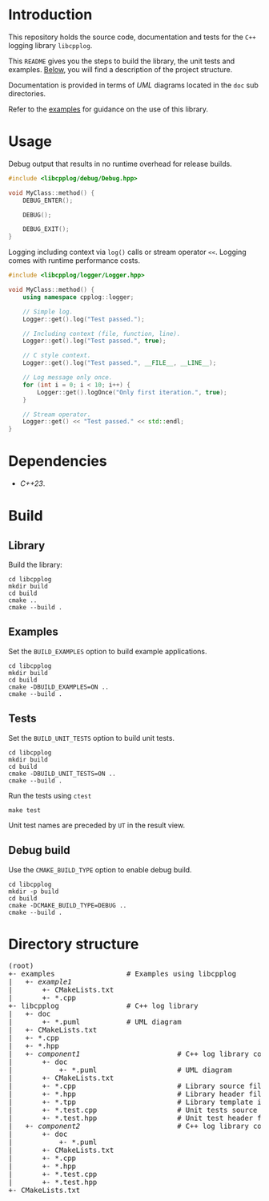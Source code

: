 # Introduction

This repository holds the source code, documentation and tests for the `C++` logging library `libcpplog`.

This `README` gives you the steps to build the library, the unit tests and examples.
[Below](#directory-structure), you will find a description of the project structure.

Documentation is provided in terms of <em>UML</em> diagrams located in the `doc` sub directories.

Refer to the [examples](#examples) for guidance on the use of this library.

# Usage

Debug output that results in no runtime overhead for release builds.

```cpp
#include <libcpplog/debug/Debug.hpp>

void MyClass::method() {
    DEBUG_ENTER();

    DEBUG();

    DEBUG_EXIT();
}
```

Logging including context via `log()` calls or stream operator `<<`. Logging comes with runtime performance costs.

```cpp
#include <libcpplog/logger/Logger.hpp>

void MyClass::method() {
    using namespace cpplog::logger;

    // Simple log.
    Logger::get().log("Test passed.");

    // Including context (file, function, line).
    Logger::get().log("Test passed.", true);

    // C style context.
    Logger::get().log("Test passed.", __FILE__, __LINE__);

    // Log message only once.
    for (int i = 0; i < 10; i++) {
        Logger::get().logOnce("Only first iteration.", true);
    }

    // Stream operator.
    Logger::get() << "Test passed." << std::endl;
}
```

# Dependencies

- <em>C++23</em>.

# Build

## Library

Build the library:
```shell
cd libcpplog
mkdir build
cd build
cmake ..
cmake --build .
```

## Examples

Set the `BUILD_EXAMPLES` option to build example applications.

```shell
cd libcpplog
mkdir build
cd build
cmake -DBUILD_EXAMPLES=ON ..
cmake --build .
```

## Tests

Set the `BUILD_UNIT_TESTS` option to build unit tests.

```shell
cd libcpplog
mkdir build
cd build
cmake -DBUILD_UNIT_TESTS=ON ..
cmake --build .
```

Run the tests using `ctest`
```shell
make test
```

Unit test names are preceded by `UT` in the result view.

## Debug build

Use the `CMAKE_BUILD_TYPE` option to enable debug build.

```shell
cd libcpplog
mkdir -p build
cd build
cmake -DCMAKE_BUILD_TYPE=DEBUG ..
cmake --build .
```

<a id="directory-structure"></a>
# Directory structure

<pre>
(root)
+- examples                 # Examples using libcpplog
|   +- <em>example1</em>
|       +- CMakeLists.txt
|       +- *.cpp
+- libcpplog                # C++ log library
|   +- doc
|       +- *.puml           # UML diagram 
|   +- CMakeLists.txt
|   +- *.cpp
|   +- *.hpp
|   +- <em>component1</em>                       # C++ log library component sub directory
|       +- doc
|           +- *.puml                   # UML diagram
|       +- CMakeLists.txt
|       +- *.cpp                        # Library source file
|       +- *.hpp                        # Library header file
|       +- *.tpp                        # Library template implementation file
|       +- *.test.cpp                   # Unit tests source file
|       +- *.test.hpp                   # Unit test header file
|   +- <em>component2</em>                       # C++ log library component sub directory
|       +- doc
|           +- *.puml                   
|       +- CMakeLists.txt
|       +- *.cpp
|       +- *.hpp
|       +- *.test.cpp
|       +- *.test.hpp
+- CMakeLists.txt
</pre>